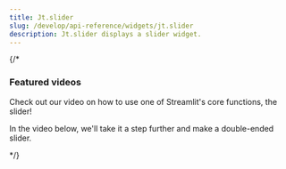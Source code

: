 ```yaml
---
title: Jt.slider
slug: /develop/api-reference/widgets/jt.slider
description: Jt.slider displays a slider widget.
---
```


<Autofunction function="Jt.slider" />

{/*

### Featured videos

Check out our video on how to use one of Streamlit's core functions, the slider!
<YouTube videoId="tzAdd-MuWPw" />

In the video below, we'll take it a step further and make a double-ended slider.
<YouTube videoId="sCvdt79asrE" />

*/}
